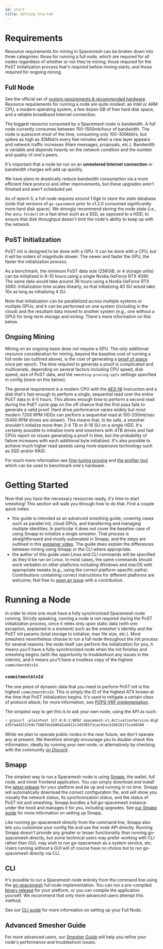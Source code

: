 ```yaml
---
id: start
title: Getting Started
---
```


# Requirements

Resource requirements for mining in Spacemesh can be broken down into three categories: those for running a full node, which are required for all nodes regardless of whether or not they're mining; those required for the PoST initialization process that's required before mining starts; and those required for ongoing mining.

## Full Node

See the official set of [system requirements & recommended hardware](start/requirements). Resource requirements for running a node are quite modest: an Intel or ARM CPU, a modern operating system, a few dozen GB of free hard disk space, and a reliable broadband Internet connection.

The biggest resource consumed by a Spacemesh node is bandwidth. A full node currently consumes between 150-1500mb/hour of bandwidth. The node is quiescent most of the time, consuming only 100-300kbit/s, but spikes as high as 35Mbit/s every few minutes when a new layer appears and network traffic increases (Hare messages, proposals, etc.). Bandwidth is variable and depends heavily on the network condition and the number and quality of one's peers.

It's important that a node be run on an **unmetered Internet connection** or bandwidth charges will add up quickly.

We have plans to drastically reduce bandwidth consumption via a more efficient Hare protocol and other improvements, but these upgrades aren't finished and aren't scheduled yet.

As of epoch 5, a full node requires around 1.6gb to store the state database (note that versions of `go-spacemesh` prior to v1.2.0 consumed significantly more hard disk space). We strongly recommend storing the node state (i.e., the `data-folder`) on a fast drive such as a SSD, as opposed to a HDD, to ensure that disk throughput doesn't limit the node's ability to keep up with the network.

## PoST Initialization

PoST init is designed to be done with a GPU. It can be done with a CPU, but it will be orders of magnitude slower. The newer and faster the GPU, the faster the initialization process.

As a benchmark, the minimum PoST data size (256GiB, or 4 storage units) can be initialized in 8-10 hours using a single Nvidia GeForce RTX 4090. The same data would take around 36 hours using a Nvidia GeForce RTX 3060. Initialization time scales linearly, so that initializing 40 SU would take 10x as long as initializing 4 SU.

Note that initialization can be parallelized across multiple systems or multiple GPUs, and it can be performed on one system (including in the cloud) and the resultant data moved to another system (e.g., one without a GPU) for long-term storage and mining. There's more information on this below.

## Ongoing Mining

Mining on an ongoing basis does _not_ require a GPU. The only additional resource consideration for mining, beyond the baseline cost of running a full node (as outlined above), is the cost of generating a [proof of space](#proof-of-space) once per epoch. The time required to generate a proof is complicated and multivariate, depending on several factors including CPU speed, disk speed, size of PoST data, and the `smeshing-proving-opts` settings specified in config (more on this below).

The general requirement is a modern CPU with the [AES-NI](https://en.wikipedia.org/wiki/AES_instruction_set) instruction and a disk that's fast enough to perform a single, sequential read over the entire PoST data in 4-5 hours. This allows enough time to perform a second read during the PoET cycle gap on the off chance that the first pass fails to generate a valid proof. Hard drive performance varies widely but most modern 7200 RPM HDDs can perform a sequential read at 100-200mb/sec (5400 RPM drives are slower). This means that, to be safe, a smesher shouldn't initialize more than 2-4 TB or 8-16 SU on a single HDD. It's certainly possible to initialize more and smeshers with 4TB drives and fast CPUs report no issues generating a proof in time, but the probability of failure increases with each additional byte initialized. It's also possible to achieve much higher read speeds using more expensive technology such as SSD and/or RAID.

For much more information see [fine-tuning proving](#fine-tuning-proving) and [the profiler tool](https://github.com/spacemeshos/post-rs/blob/main/docs/profiler.md) which can be used to benchmark one's hardware.

# Getting Started

Now that you have the necessary resources ready, it's time to start smeshing! This section will walk you through how to do that. First a couple quick notes:

- this guide is intended as an advanced smeshing guide, covering cases such as parallel init, cloud GPUs, and transferring and managing multiple identities. In particular it does not cover the baseline case of using Smapp to initialize a single smesher. That process is straightforward and mostly automated in Smapp, and the steps are outlined in this [explainer video](https://youtu.be/xwsg7FzuBE0?si=Eing6i_KY7VSE7W4). The guide does explain the differences between mining using Smapp or the CLI where appropriate.
- the author of this guide uses Linux and CLI commands will be specified as they'd be run on Linux. In most cases, the same commands should work verbatim on other platforms including Windows and macOS with appropriate tweaks (e.g., using the correct platform-specific paths). Contributions containing correct instructions for different platforms are welcome; feel free to [open an issue](https://github.com/spacemeshos/wiki/issues) with a contribution.

# Running a Node

In order to mine one must have a fully synchronized Spacemesh node running. Strictly speaking, running a node is not required during the PoST initialization process, since it relies only upon static data (with one exception, explained in a moment) such as the smesher's identity and the PoST init params (total storage to initialize, max file size, etc.). Most smeshers nevertheless choose to run a full node throughout the init process for several reasons: the node itself can perform the initialization for you, it means you'll have a fully-synchronized node when the init finishes and smeshing begins (with the opportunity to troubleshoot any issues in the interim), and it means you'll have a trustless copy of the highest `commitmentAtxId`.

### `commitmentAtxId`

The one piece of dynamic data that you need to perform PoST init is the highest `commitmentAtxId`. This is simply the ID of the highest ATX known at the time that PoST initialization begins. It's used to mitigate a certain class of protocol attack; for more information, see [POPS-VRF implementation](https://github.com/spacemeshos/pm/issues/172).

The simplest way to get this is to ask your own node, using the API as such:

```bash
> grpcurl -plaintext 127.0.0.1:9092 spacemesh.v1.ActivationService.Highest | jq -r '.atx.id.id' | base64 -d | xxd -p -c 64
435fa442517e9c75087de1b06d2a9d12c345505f3cac93ac52b816171ce48308
```

While we plan to operate public nodes in the near future, we don't operate any at present. We therefore strongly encourage you to double-check this information, ideally by running your own node, or alternatively by checking with the community [on Discord](https://chat.spacemesh.io/).

## Smapp

The simplest way to run a Spacemesh node is using [Smapp](https://github.com/spacemeshos/smapp/), the wallet, full node, and miner frontend application. You can simply download and install the [latest release](https://github.com/spacemeshos/smapp/releases) for your platform and be up and running in no time. Smapp will automatically download the correct configuration file, and will show you visually the network status, its synchronization status, and the status of PoST init and smeshing. Smapp bundles a full go-spacemesh instance under the hood and manages it for you, including upgrades. See [our Smapp guide](start/smapp/install) for more information on setting up Smapp.

Like running go-spacemesh directly from the command line, Smapp also lets you customize your config file and use the node API directly. Running Smapp doesn't provide any greater or lesser functionality than running go-spacemesh directly, but some technical users may prefer working with CLI rather than GUI, may wish to run go-spacemesh as a system service, etc. Users running without a GUI will of course have no choice but to run go-spacemesh directly via CLI.


## CLI

It's possible to run a Spacemesh node entirely from the command line using the [go-spacemesh](https://github.com/spacemeshos/go-spacemesh) full node implementation. You can run a pre-compiled [binary release](https://github.com/spacemeshos/go-spacemesh/releases) for your platform, or you can compile the application yourself. We recommend that only more advanced users attempt this method.

See our [CLI guide](start/CLI/compiling) for more information on setting up your Full Node.

## Advanced Smesher Guide

For more advanced users, our [Smesher Guide](start/smesher) will help you refine your node's performance and troubleshoot issues.
